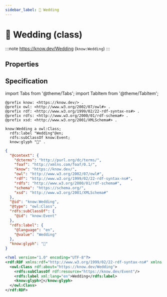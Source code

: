 ```yaml
---
sidebar_label: 💒 Wedding
---
```


# 💒 Wedding (class)

:::note
https://know.dev/Wedding
(`know:Wedding`)
:::

## Properties

## Specification

import Tabs from '@theme/Tabs';
import TabItem from '@theme/TabItem';

<Tabs>
<TabItem value="turtle" label="Turtle">

```turtle
@prefix know: <https://know.dev/> .
@prefix owl: <http://www.w3.org/2002/07/owl#> .
@prefix rdf: <http://www.w3.org/1999/02/22-rdf-syntax-ns#> .
@prefix rdfs: <http://www.w3.org/2000/01/rdf-schema#> .
@prefix xsd: <http://www.w3.org/2001/XMLSchema#> .

know:Wedding a owl:Class;
  rdfs:label "Wedding"@en;
  rdfs:subClassOf know:Event;
  know:glyph "💒" .

```

</TabItem>
<TabItem value="jsonld" label="JSON-LD">

```json
{
  "@context": {
    "dcterms": "http://purl.org/dc/terms/",
    "foaf": "http://xmlns.com/foaf/0.1/",
    "know": "https://know.dev/",
    "owl": "http://www.w3.org/2002/07/owl#",
    "rdf": "http://www.w3.org/1999/02/22-rdf-syntax-ns#",
    "rdfs": "http://www.w3.org/2000/01/rdf-schema#",
    "schema": "https://schema.org/",
    "xsd": "http://www.w3.org/2001/XMLSchema#"
  },
  "@id": "know:Wedding",
  "@type": "owl:Class",
  "rdfs:subClassOf": {
    "@id": "know:Event"
  },
  "rdfs:label": {
    "@language": "en",
    "@value": "Wedding"
  },
  "know:glyph": "💒"
}
```

</TabItem>
<TabItem value="rdfxml" label="RDF/XML">

```xml
<?xml version="1.0" encoding="UTF-8"?>
<rdf:RDF xmlns:rdf="http://www.w3.org/1999/02/22-rdf-syntax-ns#" xmlns:know="https://know.dev/" xmlns:owl="http://www.w3.org/2002/07/owl#" xmlns:rdfs="http://www.w3.org/2000/01/rdf-schema#">
  <owl:Class rdf:about="https://know.dev/Wedding">
    <rdfs:subClassOf rdf:resource="https://know.dev/Event"/>
    <rdfs:label xml:lang="en">Wedding</rdfs:label>
    <know:glyph>💒</know:glyph>
  </owl:Class>
</rdf:RDF>

```

</TabItem>
</Tabs>

[`Wedding`]: /Wedding
